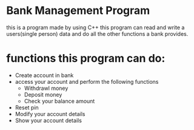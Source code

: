 # Bank Management Program
this is a program made by using C++ this program can read and write a users(single person) data and do all the other functions a bank provides.

# functions this program can do:
- Create account in bank
- access your account and perform the following functions
  - Withdrawl money
  - Deposit money
  - Check your balance amount
- Reset pin
- Modify your account details
- Show your account details

